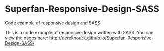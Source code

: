 # Superfan-Responsive-Design-SASS
Code example of responsive design and SASS

This is a code example of responsive design written with SASS. You can view the pages here: http://derekhouck.github.io/Superfan-Responsive-Design-SASS/
